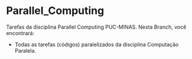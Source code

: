 # Parallel_Computing
Tarefas da disciplina Parallel Computing PUC-MINAS.
Nesta Branch, você encontrará:
- Todas as tarefas (códigos) paralelizados da disciplina Computação Paralela.

